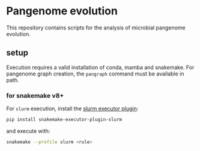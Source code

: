 # Pangenome evolution

This repository contains scripts for the analysis of microbial pangenome evolution.

## setup

Execution requires a valid installation of conda, mamba and snakemake.
For pangenome graph creation, the `pangraph` command must be available in path.

### for snakemake v8+

For `slurm` execution, install the [slurm executor plugin](https://snakemake.github.io/snakemake-plugin-catalog/plugins/executor/slurm.html):
```bash
pip install snakemake-executor-plugin-slurm
```
and execute with:
```bash
snakemake --profile slurm <rule>
```
